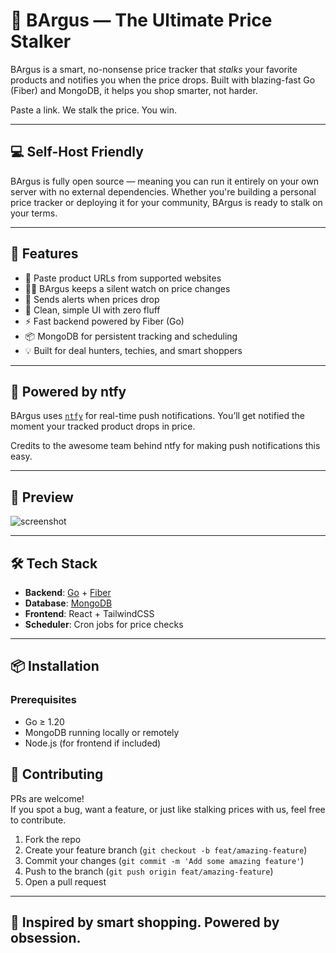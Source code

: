 # 🧐 BArgus — The Ultimate Price Stalker

BArgus is a smart, no-nonsense price tracker that *stalks* your favorite products and notifies you when the price drops. Built with blazing-fast Go (Fiber) and MongoDB, it helps you shop smarter, not harder.

Paste a link. We stalk the price. You win.

---

## 💻 Self-Host Friendly

BArgus is fully open source — meaning you can run it entirely on your own server with no external dependencies. Whether you're building a personal price tracker or deploying it for your community, BArgus is ready to stalk on your terms.

---


## 🚀 Features

- 🔗 Paste product URLs from supported websites
- 🕵️‍♂️ BArgus keeps a silent watch on price changes
- 🔔 Sends alerts when prices drop
- 🧠 Clean, simple UI with zero fluff
- ⚡ Fast backend powered by Fiber (Go)
- 📦 MongoDB for persistent tracking and scheduling
- 💡 Built for deal hunters, techies, and smart shoppers

---

## 🔔 Powered by ntfy

BArgus uses [`ntfy`](https://ntfy.sh/) for real-time push notifications. You’ll get notified the moment your tracked product drops in price.

Credits to the awesome team behind ntfy for making push notifications this easy.

---
## 📸 Preview

![screenshot](./screenshot.png) 

---

## 🛠️ Tech Stack

- **Backend**: [Go](https://golang.org/) + [Fiber](https://gofiber.io/)
- **Database**: [MongoDB](https://www.mongodb.com/)
- **Frontend**: React + TailwindCSS
- **Scheduler**: Cron jobs for price checks

---

## 📦 Installation

### Prerequisites

- Go ≥ 1.20
- MongoDB running locally or remotely
- Node.js (for frontend if included)


## 🤝 Contributing

PRs are welcome!  
If you spot a bug, want a feature, or just like stalking prices with us, feel free to contribute.

1. Fork the repo
2. Create your feature branch (`git checkout -b feat/amazing-feature`)
3. Commit your changes (`git commit -m 'Add some amazing feature'`)
4. Push to the branch (`git push origin feat/amazing-feature`)
5. Open a pull request

---

## 🐾 Inspired by smart shopping. Powered by obsession.